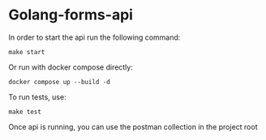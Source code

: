# Golang-forms-api

In order to start the api run the following command:

```make start```

Or run with docker compose directly:

```docker compose up --build -d```

To run tests, use:

```make test```

Once api is running, you can use the postman collection in the project root

